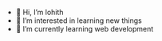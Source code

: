 - 👋 Hi, I’m lohith
- 👀 I’m interested in learning new things 
- 🌱 I’m currently learning web development


<!---
lohith1392/lohith1392 is a ✨ special ✨ repository because its `README.md` (this file) appears on your GitHub profile.
You can click the Preview link to take a look at your changes.
--->
